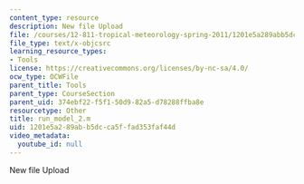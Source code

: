 ```yaml
---
content_type: resource
description: New file Upload
file: /courses/12-811-tropical-meteorology-spring-2011/1201e5a289abb5dcca5ffad353faf44d_run_model_2.m
file_type: text/x-objcsrc
learning_resource_types:
- Tools
license: https://creativecommons.org/licenses/by-nc-sa/4.0/
ocw_type: OCWFile
parent_title: Tools
parent_type: CourseSection
parent_uid: 374ebf22-f5f1-50d9-82a5-d78288ffba8e
resourcetype: Other
title: run_model_2.m
uid: 1201e5a2-89ab-b5dc-ca5f-fad353faf44d
video_metadata:
  youtube_id: null
---
```

New file Upload